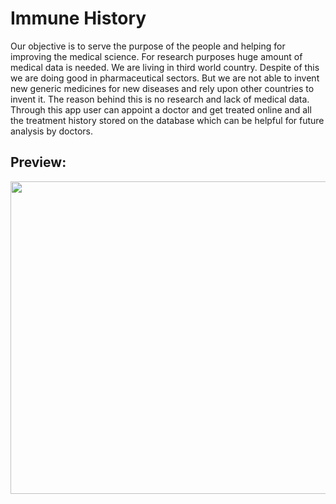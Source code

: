 # Immune History

Our objective is to serve the purpose of the people and helping for improving the medical science. For research purposes huge amount of medical data is needed. We are living in third world country. Despite of  this we are doing good in pharmaceutical sectors. But  we are not able to invent new generic medicines for new diseases and rely upon other countries to invent it. The reason behind this is no research and lack of medical data.
Through this app user can appoint a doctor and get treated online and all the treatment history stored on the database which can be helpful for future analysis
by doctors.
<br>
## Preview:

<img src="https://user-images.githubusercontent.com/54625061/170235811-effdcd91-ca98-4f5e-ae41-5a255ce75055.png" width="750" height="500">
